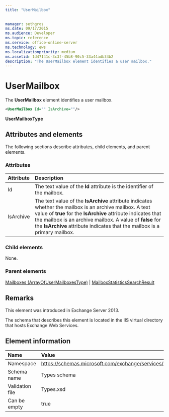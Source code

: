 ```yaml
---
title: "UserMailbox"
 
 
manager: sethgros
ms.date: 09/17/2015
ms.audience: Developer
ms.topic: reference
ms.service: office-online-server
ms.technology: ews
ms.localizationpriority: medium
ms.assetid: 1d47141c-3c3f-45b8-90c5-33a44adb34b2
description: "The UserMailbox element identifies a user mailbox."
---
```


# UserMailbox

The **UserMailbox** element identifies a user mailbox. 
  
```XML
<UserMailbox Id="" IsArchive=""/>
```

 **UserMailboxType**
## Attributes and elements

The following sections describe attributes, child elements, and parent elements.
  
### Attributes

|**Attribute**|**Description**|
|:-----|:-----|
|Id  <br/> |The text value of the **Id** attribute is the identifier of the mailbox.  <br/> |
|IsArchive  <br/> |The text value of the **IsArchive** attribute indicates whether the mailbox is an archive mailbox. A text value of **true** for the **IsArchive** attribute indicates that the mailbox is an archive mailbox. A value of **false** for the **IsArchive** attribute indicates that the mailbox is a primary mailbox.  <br/> |
   
### Child elements

None.
  
### Parent elements

[Mailboxes (ArrayOfUserMailboxesType)](mailboxes-arrayofusermailboxestype.md) | [MailboxStatisticsSearchResult](mailboxstatisticssearchresult.md)
  
## Remarks

This element was introduced in Exchange Server 2013.
  
The schema that describes this element is located in the IIS virtual directory that hosts Exchange Web Services.
  
## Element information

|**Name**|**Value**|
|:-----|:-----|
|Namespace  <br/> |https://schemas.microsoft.com/exchange/services/2006/types  <br/> |
|Schema name  <br/> |Types schema  <br/> |
|Validation file  <br/> |Types.xsd  <br/> |
|Can be empty  <br/> |true  <br/> |
   

